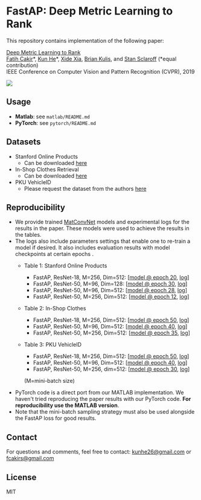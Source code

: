 # FastAP: Deep Metric Learning to Rank
This repository contains implementation of the following paper:

[Deep Metric Learning to Rank](http://openaccess.thecvf.com/content_CVPR_2019/html/Cakir_Deep_Metric_Learning_to_Rank_CVPR_2019_paper.html)<br>
[Fatih Cakir](http://cs-people.bu.edu/fcakir/)\*, [Kun He](http://cs-people.bu.edu/hekun/)\*, [Xide Xia](https://xidexia.github.io), [Brian Kulis](http://people.bu.edu/bkulis/), and [Stan Sclaroff](http://www.cs.bu.edu/~sclaroff/) (*equal contribution)<br>
IEEE Conference on Computer Vision and Pattern Recognition (CVPR), 2019

![](fastap_github.jpg)
## Usage 
* **Matlab**: see `matlab/README.md`
* **PyTorch**: see `pytorch/README.md`

## Datasets
* Stanford Online Products
  * Can be downloaded [here](http://cvgl.stanford.edu/projects/lifted_struct/)
* In-Shop Clothes Retrieval
  * Can be downloaded [here](http://mmlab.ie.cuhk.edu.hk/projects/DeepFashion.html)
* PKU VehicleID
  * Please request the dataset from the authors [here](https://pkuml.org/resources/pku-vehicleid.html)

## Reproducibility
* We provide trained [MatConvNet](https://www.vlfeat.org/matconvnet/quick/) models and experimental logs for the results in the paper. These models were used to achieve the results in the tables.
* The logs also include parameters settings that enable one to re-train a model if desired. It also includes evaluation results with model checkpoints at certain epochs .
    * Table 1: Stanford Online Products
        * FastAP, ResNet-18, M=256, Dim=512: [[model @ epoch 20](https://drive.google.com/file/d/1sPCG34rV4Bqf0aWF7GrFIDUK7DGjcaB5/view?usp=sharing), [log](https://drive.google.com/open?id=14m3fHgeZu8MIAePFHXe141R60KRwH1d8)]
        * FastAP, ResNet-50, M=96, Dim=128: [[model @ epoch 30](https://drive.google.com/open?id=1yGUVTskdERdLeF85GP-lLRnwS0KhpvvL), [log](https://drive.google.com/open?id=1A0G1aUBS7URotInbT7eBbys4xfARvCCe)]
        * FastAP, ResNet-50, M=96, Dim=512: [[model @ epoch 28](https://drive.google.com/file/d/14yEyAYhGzNygBBn8r2RcZut_Ye14mJoK/view?usp=sharing), [log](https://drive.google.com/open?id=19mpLn1OqA2nqpMZtvZ3GvFk_VppOOPTc)]
        * FastAP, ResNet-50, M=256, Dim=512: [[model @ epoch 12](https://drive.google.com/open?id=1WfV1ArXHG4oksHGE8DZRDwsxupoO60sD), [log](https://drive.google.com/open?id=1shvC5qB8O0l6vH1qa2SG1oxX8_jM1gdi)]
    * Table 2: In-Shop Clothes
        * FastAP, ResNet-18, M=256, Dim=512: [[model @ epoch 50](https://drive.google.com/open?id=1ZZ-Fpx9uPkRL-QXL-8-RcROjQVOLcbr5), [log](https://drive.google.com/file/d/1osxoHsMy11v-kvUNTuRG3luhsxMMn78B/view?usp=sharing)]
        * FastAP, ResNet-50, M=96, Dim=512: [[model @ epoch 40](https://drive.google.com/open?id=1PyiHog7fJp_InvqdAO0dzyJDRMNvAXxm), [log](https://drive.google.com/open?id=14IPgDfkbKo9PnrgMFFRDSIBRW1xwRYs5)]
        * FastAP, ResNet-50, M=256, Dim=512: [[model @ epoch 35](https://drive.google.com/open?id=1T5IynM63YqnGslnMGppJsmtJdHIWamJv), [log](https://drive.google.com/open?id=1oud9i87FTJE7Ei636bjxqgBXpahysRKK)]
    * Table 3: PKU VehicleID
        * FastAP, ResNet-18, M=256, Dim=512: [[model @ epoch 50](https://drive.google.com/open?id=1KsUF2SzkhvBOkHzbrXKj7H5KtN6Z3hRJ), [log](https://drive.google.com/open?id=155Ce-FmI6dmMgJnXdESVHx08unU3jWX2)]
        * FastAP, ResNet-50, M=96, Dim=512: [[model @ epoch 40](https://drive.google.com/open?id=1AblJelRHStBfWwmZeoRM8iEpNRNdOobn), [log](https://drive.google.com/open?id=1twswLE-j9kLxUsk5Ku7vWqBp0Sml65sG)]
        * FastAP, ResNet-50, M=256, dim=512: [[model @ epoch 30](https://drive.google.com/open?id=1MAimhKEyEfq2LDYnUaDburFH2YsUhrpA), [log](https://drive.google.com/open?id=1CtNk-wxSZToO703OvfK8ndFQzFnpOvVS)]
        
        (M=mini-batch size)
 * PyTorch code is a direct port from our MATLAB implementation. We haven't tried reproducing the paper results with our PyTorch code. **For reproducibility use the MATLAB version**. 
 * Note that the mini-batch sampling strategy must also be used alongside the FastAP loss for good results.

## Contact
For questions and comments, feel free to contact: kunhe26@gmail.com or fcakirs@gmail.com

## License
MIT
